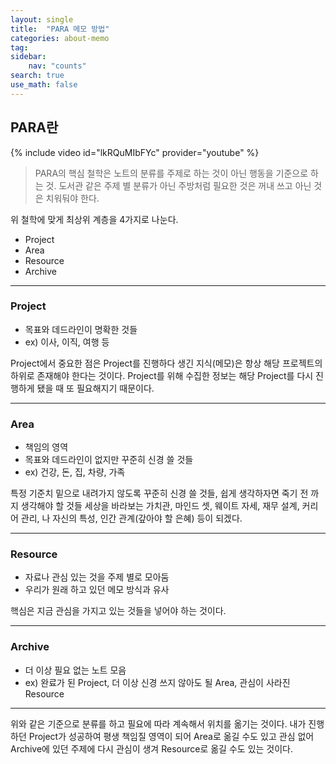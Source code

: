 ```yaml
---
layout: single
title:  "PARA 메모 방법"
categories: about-memo
tag: 
sidebar:
    nav: "counts"
search: true
use_math: false
---
```


## PARA란

{% include video id="lkRQuMIbFYc" provider="youtube" %}

> PARA의 핵심 철학은 노트의 분류를 주제로 하는 것이 아닌  행동을 기준으로 하는 것.
> 도서관 같은 주제 별 분류가 아닌 주방처럼 필요한 것은 꺼내 쓰고 아닌 것은 치워둬야 한다.

위 철학에 맞게 최상위 계층을 4가지로 나눈다.

- Project
- Area
- Resource
- Archive

---
### Project

- 목표와 데드라인이 명확한 것들
- ex) 이사, 이직, 여행 등

Project에서 중요한 점은 Project를 진행하다 생긴 지식(메모)은 항상 해당 프로젝트의 하위로 존재해야 한다는 것이다. Project를 위해 수집한 정보는 해당 Project를 다시 진행하게 됐을 때 또 필요해지기 때문이다.

---
### Area

- 책임의 영역
- 목표와 데드라인이 없지만 꾸준히 신경 쓸 것들
- ex) 건강, 돈, 집, 차량, 가족

특정 기준치 밑으로 내려가지 않도록 꾸준히 신경 쓸 것들, 쉽게 생각하자면 죽기 전 까지 생각해야 할 것들 세상을 바라보는 가치관, 마인드 셋, 웨이트 자세, 재무 설계, 커리어 관리, 나 자신의 특성, 인간 관계(갚아야 할 은혜) 등이 되겠다.

---
### Resource

- 자료나 관심 있는 것을 주제 별로 모아둠
- 우리가 원래 하고 있던 메모 방식과 유사

핵심은 지금 관심을 가지고 있는 것들을 넣어야 하는 것이다.

---
### Archive

- 더 이상 필요 없는 노트 모음
- ex) 완료가 된 Project, 더 이상 신경 쓰지 않아도 될 Area, 관심이 사라진 Resource

---

위와 같은 기준으로 분류를 하고 필요에 따라 계속해서 위치를 옮기는 것이다. 내가 진행하던 Project가 성공하여 평생 책임질 영역이 되어 Area로 옮길 수도 있고 관심 없어 Archive에 있던 주제에 다시 관심이 생겨 Resource로 옮길 수도 있는 것이다.